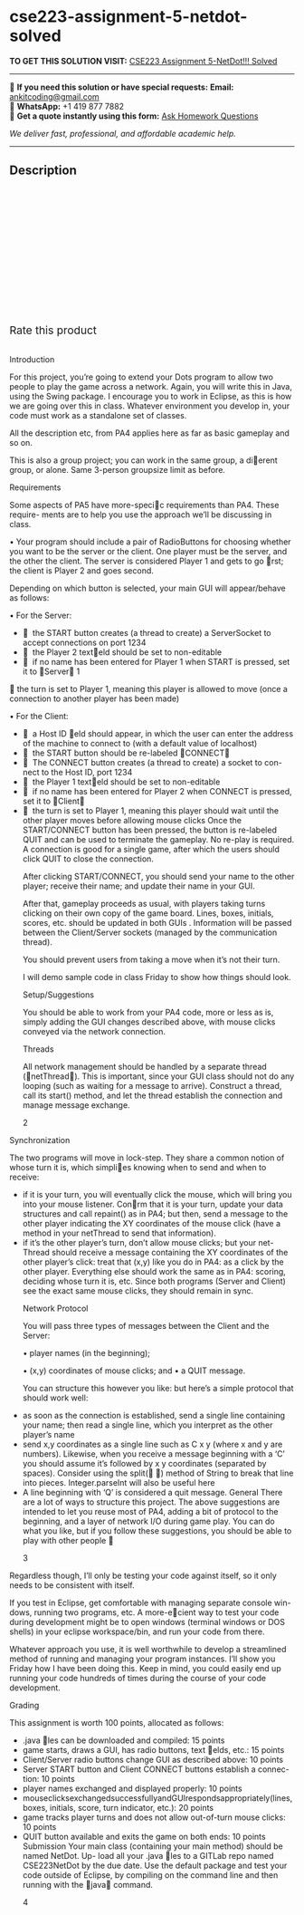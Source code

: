 # cse223-assignment-5-netdot-solved
**TO GET THIS SOLUTION VISIT:** [CSE223 Assignment 5-NetDot!!! Solved](https://www.ankitcodinghub.com/product/cse223-assignment-5-netdot-solved/)


---

📩 **If you need this solution or have special requests:** **Email:** ankitcoding@gmail.com  
📱 **WhatsApp:** +1 419 877 7882  
📄 **Get a quote instantly using this form:** [Ask Homework Questions](https://www.ankitcodinghub.com/services/ask-homework-questions/)

*We deliver fast, professional, and affordable academic help.*

---

<h2>Description</h2>



<div class="kk-star-ratings kksr-auto kksr-align-center kksr-valign-top" data-payload="{&quot;align&quot;:&quot;center&quot;,&quot;id&quot;:&quot;95926&quot;,&quot;slug&quot;:&quot;default&quot;,&quot;valign&quot;:&quot;top&quot;,&quot;ignore&quot;:&quot;&quot;,&quot;reference&quot;:&quot;auto&quot;,&quot;class&quot;:&quot;&quot;,&quot;count&quot;:&quot;0&quot;,&quot;legendonly&quot;:&quot;&quot;,&quot;readonly&quot;:&quot;&quot;,&quot;score&quot;:&quot;0&quot;,&quot;starsonly&quot;:&quot;&quot;,&quot;best&quot;:&quot;5&quot;,&quot;gap&quot;:&quot;4&quot;,&quot;greet&quot;:&quot;Rate this product&quot;,&quot;legend&quot;:&quot;0\/5 - (0 votes)&quot;,&quot;size&quot;:&quot;24&quot;,&quot;title&quot;:&quot;CSE223 Assignment 5-NetDot!!! Solved&quot;,&quot;width&quot;:&quot;0&quot;,&quot;_legend&quot;:&quot;{score}\/{best} - ({count} {votes})&quot;,&quot;font_factor&quot;:&quot;1.25&quot;}">

<div class="kksr-stars">

<div class="kksr-stars-inactive">
            <div class="kksr-star" data-star="1" style="padding-right: 4px">


<div class="kksr-icon" style="width: 24px; height: 24px;"></div>
        </div>
            <div class="kksr-star" data-star="2" style="padding-right: 4px">


<div class="kksr-icon" style="width: 24px; height: 24px;"></div>
        </div>
            <div class="kksr-star" data-star="3" style="padding-right: 4px">


<div class="kksr-icon" style="width: 24px; height: 24px;"></div>
        </div>
            <div class="kksr-star" data-star="4" style="padding-right: 4px">


<div class="kksr-icon" style="width: 24px; height: 24px;"></div>
        </div>
            <div class="kksr-star" data-star="5" style="padding-right: 4px">


<div class="kksr-icon" style="width: 24px; height: 24px;"></div>
        </div>
    </div>

<div class="kksr-stars-active" style="width: 0px;">
            <div class="kksr-star" style="padding-right: 4px">


<div class="kksr-icon" style="width: 24px; height: 24px;"></div>
        </div>
            <div class="kksr-star" style="padding-right: 4px">


<div class="kksr-icon" style="width: 24px; height: 24px;"></div>
        </div>
            <div class="kksr-star" style="padding-right: 4px">


<div class="kksr-icon" style="width: 24px; height: 24px;"></div>
        </div>
            <div class="kksr-star" style="padding-right: 4px">


<div class="kksr-icon" style="width: 24px; height: 24px;"></div>
        </div>
            <div class="kksr-star" style="padding-right: 4px">


<div class="kksr-icon" style="width: 24px; height: 24px;"></div>
        </div>
    </div>
</div>


<div class="kksr-legend" style="font-size: 19.2px;">
            <span class="kksr-muted">Rate this product</span>
    </div>
    </div>
<div class="page" title="Page 1">
<div class="layoutArea">
<div class="column">
&nbsp;

Introduction

For this project, you’re going to extend your Dots program to allow two people to play the game across a network. Again, you will write this in Java, using the Swing package. I encourage you to work in Eclipse, as this is how we are going over this in class. Whatever environment you develop in, your code must work as a standalone set of classes.

All the description etc, from PA4 applies here as far as basic gameplay and so on.

This is also a group project; you can work in the same group, a di􏰃erent group, or alone. Same 3-person groupsize limit as before.

Requirements

Some aspects of PA5 have more-speci􏰄c requirements than PA4. These require- ments are to help you use the approach we’ll be discussing in class.

• Your program should include a pair of RadioButtons for choosing whether you want to be the server or the client. One player must be the server, and the other the client. The server is considered Player 1 and gets to go 􏰄rst; the client is Player 2 and goes second.

Depending on which button is selected, your main GUI will appear/behave as follows:

• For the Server:

<ul>
<li>􏰆 &nbsp;the START button creates (a thread to create) a ServerSocket to
accept connections on port 1234
</li>
<li>􏰆 &nbsp;the Player 2 text􏰄eld should be set to non-editable</li>
<li>􏰆 &nbsp;if no name has been entered for Player 1 when START is pressed, set it to 􏰁Server􏰂
1
</li>
</ul>
</div>
</div>
</div>
<div class="page" title="Page 2">
<div class="layoutArea">
<div class="column">
􏰆 the turn is set to Player 1, meaning this player is allowed to move (once a connection to another player has been made)

• For the Client:

<ul>
<li>􏰆 &nbsp;a Host ID 􏰄eld should appear, in which the user can enter the address
of the machine to connect to (with a default value of localhost)
</li>
<li>􏰆 &nbsp;the START button should be re-labeled 􏰁CONNECT􏰂</li>
<li>􏰆 &nbsp;The CONNECT button creates (a thread to create) a socket to con- nect to the Host ID, port 1234</li>
<li>􏰆 &nbsp;the Player 1 text􏰄eld should be set to non-editable</li>
<li>􏰆 &nbsp;if no name has been entered for Player 2 when CONNECT is pressed, set it to 􏰁Client􏰂</li>
<li>􏰆 &nbsp;the turn is set to Player 1, meaning this player should wait until the other player moves before allowing mouse clicks
Once the START/CONNECT button has been pressed, the button is re-labeled QUIT and can be used to terminate the gameplay. No re-play is required. A connection is good for a single game, after which the users should click QUIT to close the connection.

After clicking START/CONNECT, you should send your name to the other player; receive their name; and update their name in your GUI.

After that, gameplay proceeds as usual, with players taking turns clicking on their own copy of the game board. Lines, boxes, initials, scores, etc. should be updated in both GUIs . Information will be passed between the Client/Server sockets (managed by the communication thread).

You should prevent users from taking a move when it’s not their turn.

I will demo sample code in class Friday to show how things should look.

Setup/Suggestions

You should be able to work from your PA4 code, more or less as is, simply adding the GUI changes described above, with mouse clicks conveyed via the network connection.

Threads

All network management should be handled by a separate thread (􏰁netThread􏰂). This is important, since your GUI class should not do any looping (such as waiting for a message to arrive). Construct a thread, call its start() method, and let the thread establish the connection and manage message exchange.

2
</li>
</ul>
</div>
</div>
</div>
<div class="page" title="Page 3">
<div class="layoutArea">
<div class="column">
Synchronization

The two programs will move in lock-step. They share a common notion of whose turn it is, which simpli􏰄es knowing when to send and when to receive:

<ul>
<li>if it is your turn, you will eventually click the mouse, which will bring you into your mouse listener. Con􏰄rm that it is your turn, update your data structures and call repaint() as in PA4; but then, send a message to the other player indicating the XY coordinates of the mouse click (have a method in your netThread to send that information).</li>
<li>if it’s the other player’s turn, don’t allow mouse clicks; but your net- Thread should receive a message containing the XY coordinates of the other player’s click: treat that (x,y) like you do in PA4: as a click by the other player.
Everything else should work the same as in PA4: scoring, deciding whose turn it is, etc. Since both programs (Server and Client) see the exact same mouse clicks, they should remain in sync.

Network Protocol

You will pass three types of messages between the Client and the Server:

• player names (in the beginning);

• (x,y) coordinates of mouse clicks; and • a QUIT message.

You can structure this however you like: but here’s a simple protocol that should work well:
</li>
</ul>
<ul>
<li>as soon as the connection is established, send a single line containing your name; then read a single line, which you interpret as the other player’s name</li>
<li>send x,y coordinates as a single line such as C x y (where x and y are numbers). Likewise, when you receive a message beginning with a ‘C’ you should assume it’s followed by x y coordinates (separated by spaces). Consider using the split(􏰁 􏰁) method of String to break that line into pieces. Integer.parseInt will also be useful here</li>
<li>A line beginning with ‘Q’ is considered a quit message. General
There are a lot of ways to structure this project. The above suggestions are intended to let you reuse most of PA4, adding a bit of protocol to the beginning, and a layer of network I/O during game play. You can do what you like, but if you follow these suggestions, you should be able to play with other people 🙂

3
</li>
</ul>
</div>
</div>
</div>
<div class="page" title="Page 4">
<div class="layoutArea">
<div class="column">
Regardless though, I’ll only be testing your code against itself, so it only needs to be consistent with itself.

If you test in Eclipse, get comfortable with managing separate console win- dows, running two programs, etc. A more-e􏰅cient way to test your code during development might be to open windows (terminal windows or DOS shells) in your eclipse workspace/bin, and run your code from there.

Whatever approach you use, it is well worthwhile to develop a streamlined method of running and managing your program instances. I’ll show you Friday how I have been doing this. Keep in mind, you could easily end up running your code hundreds of times during the course of your code development.

Grading

This assignment is worth 100 points, allocated as follows:

<ul>
<li>.java 􏰄les can be downloaded and compiled: 15 points</li>
<li>game starts, draws a GUI, has radio buttons, text 􏰄elds, etc.: 15 points</li>
<li>Client/Server radio buttons change GUI as described above: 10 points</li>
<li>Server START button and Client CONNECT buttons establish a connec- tion: 10 points</li>
<li>player names exchanged and displayed properly: 10 points</li>
<li>mouseclicksexchangedsuccessfullyandGUIrespondsappropriately(lines,
boxes, initials, score, turn indicator, etc.): 20 points
</li>
<li>game tracks player turns and does not allow out-of-turn mouse clicks: 10 points</li>
<li>QUIT button available and exits the game on both ends: 10 points Submission
Your main class (containing your main method) should be named NetDot. Up- load all your .java 􏰄les to a GITLab repo named CSE223NetDot by the due date. Use the default package and test your code outside of Eclipse, by compiling on the command line and then running with the 􏰁java􏰂 command.

4
</li>
</ul>
</div>
</div>
</div>
